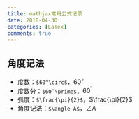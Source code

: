 ```yaml
---
title: mathjax常用公式记录
date: 2018-04-30
categories: [LaTex]
comments: true
---
```


## 角度记法

- 度数：`$60^\circ$`，$60^\circ$
- 度数分：`$60^\prime$`，$60^\prime$
- 弧度：`$\frac{\pi}{2}$`，$\frac{\pi}{2}$
- 角度记法：`$\angle A$`，$\angle A$
